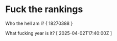 # Fuck the rankings

Who the hell am I?
{ 18270388 }

What fucking year is it?
[ 2025-04-02T17:40:00Z ]

